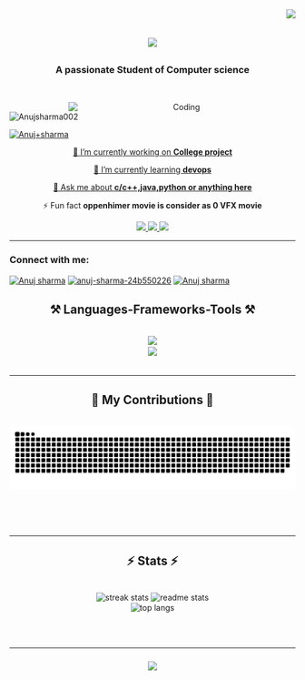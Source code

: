<img align="right" src="https://visitor-badge.laobi.icu/badge?page_id=Anujsharma002.Anujsharma002" />

<h1 align="center">
    <img src="https://readme-typing-svg.herokuapp.com/?font=Righteous&size=35&center=true&vCenter=true&width=500&height=70&duration=4000&lines=Hi+There!+👋;+I'm+Anuj+sharma!;" />
</h1>

<h3 align="center">A passionate Student of Computer science </h3>

<br/>
<div align="center">
<img align="right" alt="Coding" width="400" src="https://cdn.dribbble.com/users/1162077/screenshots/3848914/programmer.gif">


<p align="left"> <img src="https://komarev.com/ghpvc/?username=Anujsharma002&label=Profile%20views&color=0e75b6&style=flat" alt="Anujsharma002" /> </p>

<p align="left"> <a href="https://twitter.com/AnujSharma0002" target="blank"><img src="https://img.shields.io/twitter/follow/Anuj sharma?logo=twitter&style=for-the-badge" alt="Anuj+sharma"  </p>
 
 🔭 I’m currently working on  **College project**
 
 🌱 I’m currently learning **devops**

 💬 Ask me about **c/c++,java,python or anything [here](https://github.com/Anujsharma002/Anujsharma002/issues)**

 ⚡ Fun fact **oppenhimer movie is consider as 0 VFX movie**
 
 </div>
 
<div align="center"> 
  <a href="mailto:anuj.sharma.cs02@gmail.com">
    <img src="https://img.shields.io/badge/Gmail-333333?style=for-the-badge&logo=gmail&logoColor=red" />
  </a>
  <a href="https://www.linkedin.com/in/anuj-sharma-24b550226" target="_blank">
    <img src="https://img.shields.io/badge/LinkedIn-0077B5?style=for-the-badge&logo=linkedin&logoColor=white" target="_blank" />
  </a>
  <a href="" target="_blank">
     <img src="https://img.shields.io/badge/Portfolio-FF5722?style=for-the-badge&logo=todoist&logoColor=white" target="_blank" /> <!-- sqlite, safari, google-chrome are other good icon options -->
  </a>
</div>

 <hr/>
 <h3 align="left">Connect with me:</h3>
<p align="left">
<a href="https://twitter.com/AnujSharma0002" target="blank"><img align="center" src="https://raw.githubusercontent.com/rahuldkjain/github-profile-readme-generator/master/src/images/icons/Social/twitter.svg" alt="Anuj sharma" height="30" width="40" /></a>
<a href="https://www.linkedin.com/in/anuj-sharma-24b550226" target="blank"><img align="center" src="https://raw.githubusercontent.com/rahuldkjain/github-profile-readme-generator/master/src/images/icons/Social/linked-in-alt.svg" alt="anuj-sharma-24b550226" height="30" width="40" /></a>
<a href="https://hashnode.com/@Anuj002" target="blank"><img align="center" src="https://raw.githubusercontent.com/rahuldkjain/github-profile-readme-generator/master/src/images/icons/Social/hashnode.svg" alt="Anuj sharma" height="30" width="40" /></a>
</p>
 
<h2 align="center">⚒️ Languages-Frameworks-Tools ⚒️</h2>
<br/>
<div align="center">
    <img src="https://skillicons.dev/icons?i=github,python,c,cpp,java" /><br>
    <img src="https://skillicons.dev/icons?i=linux,vscode,git,vim,emacs" />
</div>

<br/>
<hr/>

<div align="center">
  <h2>🐍 My Contributions 🐍</h2>
  <br>
  <img alt="snake eating my contributions" src="https://raw.githubusercontent.com/salesp07/salesp07/output/github-contribution-grid-snake.svg" />
  
  <br/><br/><br/>
</div>

<hr/>

<h2 align="center">⚡ Stats ⚡</h2>
<br>
<div align=center>
  <img width=390 src="https://streak-stats.demolab.com/?user=Anujsharma002&count_private=true&theme=react&border_radius=10" alt="streak stats"/>
  <img width=390 src="https://github-readme-stats.vercel.app/api?username=Anujsharma002&count_private=true&show_icons=true&theme=react&rank_icon=github&border_radius=10" alt="readme stats" />
  <br/>
  <img width=325 align="center" src="https://github-readme-stats.vercel.app/api/top-langs/?username=Anujsharma002&hide=HTML&langs_count=8&layout=compact&theme=react&border_radius=10&size_weight=0.5&count_weight=0.5&exclude_repo=github-readme-stats" alt="top langs" />
</div>

<br/><br/>
<hr/>

<h3 align="center">
    <img src="https://readme-typing-svg.herokuapp.com/?font=Righteous&size=25&center=true&vCenter=true&width=500&height=70&duration=4000&lines=Thanks+for+visiting!+✌️;+Shoot+me+a+message+on+Linkedin!;I'm+always+down+to+collab+:)">
</h3>

<br/>

